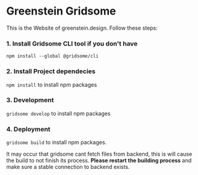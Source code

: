 # Greenstein Gridsome

This is the Website of greenstein.design. Follow these steps:

### 1. Install Gridsome CLI tool if you don't have

`npm install --global @gridsome/cli`

### 2. Install Project dependecies

`npm install` to install npm packages

### 3. Development

`gridsome develop` to install npm packages

### 4. Deployment

`gridsome build` to install npm packages. 

It may occur that gridsome cant fetch files from backend, this is will cause the build to not finish its process. 
**Please restart the building process** and make sure a stable connection to backend exists.
